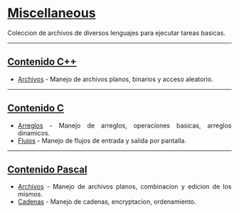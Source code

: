 <div align="justify">

<h1><u> Miscellaneous</u></h1>

Coleccion de archivos de diversos lenguajes para ejecutar tareas basicas.

---
<h2><u> Contenido C++</u></h2>

- [Archivos](./C++/Archivos/) -  Manejo de archivos planos, binarios y acceso aleatorio.
  
---
<h2><u> Contenido C</u></h2>

- [Arreglos](./C/Arreglos/) -  Manejo de arreglos, operaciones basicas, arreglos dinamicos.
- [Flujos](./C/Flujos/) -  Manejo de flujos de entrada y salida por pantalla.

---
<h2><u> Contenido Pascal</u></h2>

- [Archivos](./Pascal/Archivos/) -  Manejo de archivos planos, combinacion y edicion de los mismos.
- [Cadenas](./Pascal/Cadenas/) -  Manejo de cadenas, encryptacion, ordenamiento.
</div>